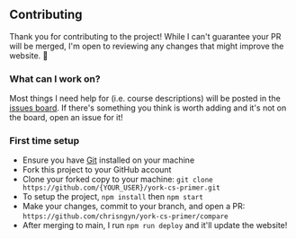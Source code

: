 ## Contributing
Thank you for contributing to the project! While I can't guarantee your PR will
be merged, I'm open to reviewing any changes that might improve the website. :rocket:

### What can I work on?
Most things I need help for (i.e. course descriptions) will be posted in the
[issues board](https://github.com/chrisngyn/LCSUG/issues). If there's something
you think is worth adding and it's not on the board, open an issue for it!

### First time setup
- Ensure you have [Git](https://git-scm.com/downloads) installed on your machine
- Fork this project to your GitHub account
- Clone your forked copy to your machine: `git clone https://github.com/{YOUR_USER}/york-cs-primer.git`
- To setup the project, `npm install` then `npm start`
- Make your changes, commit to your branch, and open a PR: `https://github.com/chrisngyn/york-cs-primer/compare`
- After merging to main, I run `npm run deploy` and it'll update the website!
